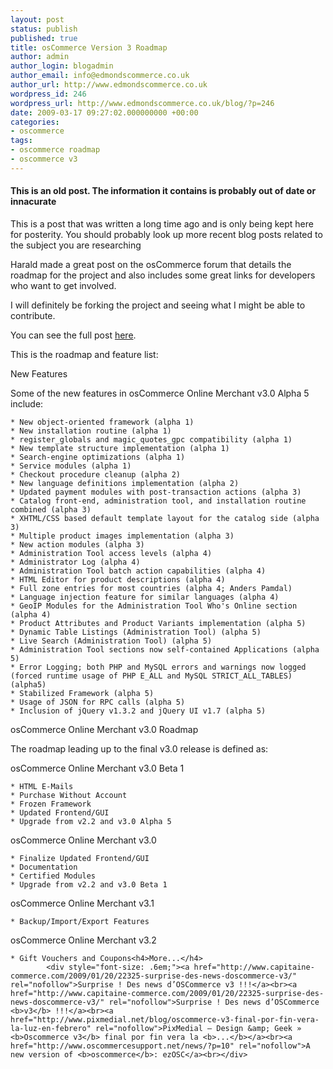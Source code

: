 ```yaml
---
layout: post
status: publish
published: true
title: osCommerce Version 3 Roadmap
author: admin
author_login: blogadmin
author_email: info@edmondscommerce.co.uk
author_url: http://www.edmondscommerce.co.uk
wordpress_id: 246
wordpress_url: http://www.edmondscommerce.co.uk/blog/?p=246
date: 2009-03-17 09:27:02.000000000 +00:00
categories:
- oscommerce
tags:
- oscommerce roadmap
- oscommerce v3
---
```

<div class="oldpost"><h4>This is an old post. The information it contains is probably out of date or innacurate</h4>
<p>
This is a post that was written a long time ago and is only being kept here for posterity.
You should probably look up more recent blog posts related to the subject you are researching
</p>
</div>
Harald made a great post on the osCommerce forum that details the roadmap for the project and also includes some great links for developers who want to get involved.

I will definitely be forking the project and seeing what I might be able to contribute.

You can see the full post <a href="http://forums.oscommerce.com/index.php?showtopic=331360&st=0&p=1380487&#entry1380487" rel="nofollow">here</a>.

This is the roadmap and feature list:

New Features

Some of the new features in osCommerce Online Merchant v3.0 Alpha 5 include:

    * New object-oriented framework (alpha 1)
    * New installation routine (alpha 1)
    * register_globals and magic_quotes_gpc compatibility (alpha 1)
    * New template structure implementation (alpha 1)
    * Search-engine optimizations (alpha 1)
    * Service modules (alpha 1)
    * Checkout procedure cleanup (alpha 2)
    * New language definitions implementation (alpha 2)
    * Updated payment modules with post-transaction actions (alpha 3)
    * Catalog front-end, administration tool, and installation routine combined (alpha 3)
    * XHTML/CSS based default template layout for the catalog side (alpha 3)
    * Multiple product images implementation (alpha 3)
    * New action modules (alpha 3)
    * Administration Tool access levels (alpha 4)
    * Administrator Log (alpha 4)
    * Administration Tool batch action capabilities (alpha 4)
    * HTML Editor for product descriptions (alpha 4)
    * Full zone entries for most countries (alpha 4; Anders Pamdal)
    * Language injection feature for similar languages (alpha 4)
    * GeoIP Modules for the Administration Tool Who's Online section (alpha 4)
    * Product Attributes and Product Variants implementation (alpha 5)
    * Dynamic Table Listings (Administration Tool) (alpha 5)
    * Live Search (Administration Tool) (alpha 5)
    * Administration Tool sections now self-contained Applications (alpha 5)
    * Error Logging; both PHP and MySQL errors and warnings now logged (forced runtime usage of PHP E_ALL and MySQL STRICT_ALL_TABLES) (alpha5)
    * Stabilized Framework (alpha 5)
    * Usage of JSON for RPC calls (alpha 5)
    * Inclusion of jQuery v1.3.2 and jQuery UI v1.7 (alpha 5)



osCommerce Online Merchant v3.0 Roadmap

The roadmap leading up to the final v3.0 release is defined as:

osCommerce Online Merchant v3.0 Beta 1

    * HTML E-Mails
    * Purchase Without Account
    * Frozen Framework
    * Updated Frontend/GUI
    * Upgrade from v2.2 and v3.0 Alpha 5



osCommerce Online Merchant v3.0

    * Finalize Updated Frontend/GUI
    * Documentation
    * Certified Modules
    * Upgrade from v2.2 and v3.0 Beta 1



osCommerce Online Merchant v3.1

    * Backup/Import/Export Features



osCommerce Online Merchant v3.2

    * Gift Vouchers and Coupons<h4>More...</h4>
			<div style="font-size: .6em;"><a href="http://www.capitaine-commerce.com/2009/01/20/22325-surprise-des-news-doscommerce-v3/" rel="nofollow">Surprise ! Des news d’OSCommerce v3 !!!</a><br><a href="http://www.capitaine-commerce.com/2009/01/20/22325-surprise-des-news-doscommerce-v3/" rel="nofollow">Surprise ! Des news d’OSCommerce <b>v3</b> !!!</a><br><a href="http://www.pixmedial.net/blog/oscommerce-v3-final-por-fin-vera-la-luz-en-febrero" rel="nofollow">PixMedial — Design &amp; Geek » <b>Oscommerce v3</b> final por fin vera la <b>...</b></a><br><a href="http://www.oscommercesupport.net/news/?p=10" rel="nofollow">A new version of <b>oscommerce</b>: ezOSC</a><br></div>
